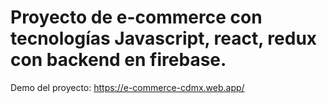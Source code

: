 # Proyecto de e-commerce con tecnologías Javascript, react, redux con backend en firebase.
Demo del proyecto: https://e-commerce-cdmx.web.app/
